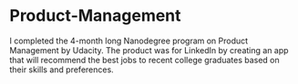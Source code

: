 # Product-Management
I completed the 4-month long Nanodegree program on Product Management by Udacity. The product was for LinkedIn by creating an app that will recommend the best jobs to recent college graduates based on their skills and preferences.
